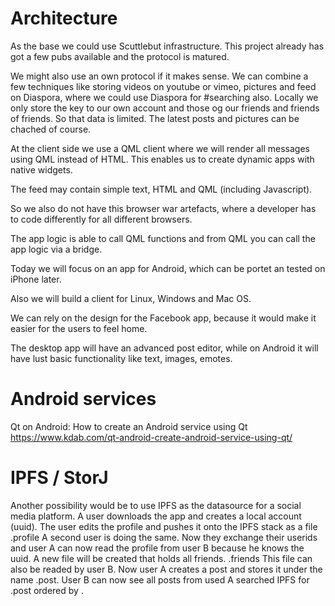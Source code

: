 # Architecture

As the base we could use Scuttlebut infrastructure. This project already has got a few pubs available and the protocol is matured.

We might also use an own protocol if it makes sense.
We can combine a few techniques like storing videos on youtube or vimeo, pictures and feed on Diaspora, where we could use Diaspora for #searching also.
Locally we only store the key to our own account and those og our friends and friends of friends. So that data is limited. The latest posts and pictures can be chached of course. 

At the client side we use a QML client where we will render all messages using QML instead of HTML. This enables us to create dynamic apps with native widgets.

The feed may contain simple text, HTML and QML (including Javascript).

So we also do not have this browser war artefacts, where a developer has to code differently for all different browsers.

The app logic is able to call QML functions and from QML you can call the app logic via a bridge.

Today we will focus on an app for Android, which can be portet an tested on iPhone later.

Also we will build a client for Linux, Windows and Mac OS.

We can rely on the design for the Facebook app, because it would make it easier for the users to feel home.

The desktop app will have an advanced post editor, while on Android it will have lust basic functionality like text, images, emotes.



# Android services
Qt on Android: How to create an Android service using Qt
https://www.kdab.com/qt-android-create-android-service-using-qt/



# IPFS / StorJ
Another possibility would be to use IPFS as the datasource for a social media platform.
A user downloads the app and creates a local account (uuid).
The user edits the profile and pushes it onto the IPFS stack as a file <uuid>.profile
A second user is doing the same.
Now they exchange their userids and user A can now read the profile from user B because he knows the uuid.
A new file will be created that holds all friends. <uuid>.friends
This file can also be readed by user B.
Now user A creates a post and stores it under the name <uuid>.post.<datetime>
User B can now see all posts from used A searched IPFS for <uuid>.post ordered by <datetime>.